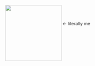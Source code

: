 <img src="https://avatars.githubusercontent.com/u/71905281" width="180px" align="left"/> 

<br/>
<br/>
<br/>
&#60;- literally me
<br/>
<br/>
<br/>
